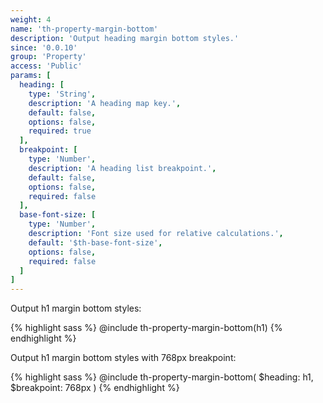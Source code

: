 ```yaml
---
weight: 4
name: 'th-property-margin-bottom'
description: 'Output heading margin bottom styles.'
since: '0.0.10'
group: 'Property'
access: 'Public'
params: [
  heading: [
    type: 'String',
    description: 'A heading map key.',
    default: false,
    options: false,
    required: true
  ],
  breakpoint: [
    type: 'Number',
    description: 'A heading list breakpoint.',
    default: false,
    options: false,
    required: false
  ],
  base-font-size: [
    type: 'Number',
    description: 'Font size used for relative calculations.',
    default: '$th-base-font-size',
    options: false,
    required: false
  ]
]
---
```

Output h1 margin bottom styles:

{% highlight sass %}
@include th-property-margin-bottom(h1)
{% endhighlight %}

Output h1 margin bottom styles with 768px breakpoint:

{% highlight sass %}
@include th-property-margin-bottom(
  $heading: h1,
  $breakpoint: 768px
)
{% endhighlight %}